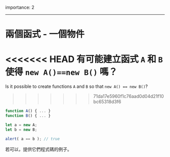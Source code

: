 importance: 2

---

# 兩個函式 - 一個物件

<<<<<<< HEAD
有可能建立函式 `A` 和 `B` 使得 `new A()==new B()` 嗎？
=======
Is it possible to create functions `A` and `B` so that `new A() == new B()`?
>>>>>>> 71da17e5960f1c76aad0d04d21f10bc65318d3f6

```js no-beautify
function A() { ... }
function B() { ... }

let a = new A;
let b = new B;

alert( a == b ); // true
```

若可以，提供它們程式碼的例子。

